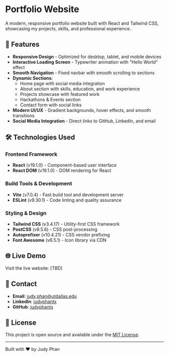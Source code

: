 # Portfolio Website

A modern, responsive portfolio website built with React and Tailwind CSS, showcasing my projects, skills, and professional experience.

## 🌟 Features

- **Responsive Design** - Optimized for desktop, tablet, and mobile devices
- **Interactive Loading Screen** - Typewriter animation with "Hello World" effect
- **Smooth Navigation** - Fixed navbar with smooth scrolling to sections
- **Dynamic Sections**:
  - Home page with social media integration
  - About section with skills, education, and work experience
  - Projects showcase with featured work
  - Hackathons & Events section
  - Contact form with social links
- **Modern UI/UX** - Gradient backgrounds, hover effects, and smooth transitions
- **Social Media Integration** - Direct links to GitHub, LinkedIn, and email

## 🛠️ Technologies Used

### Frontend Framework

- **React** (v19.1.0) - Component-based user interface
- **React DOM** (v19.1.0) - DOM rendering for React

### Build Tools & Development

- **Vite** (v7.0.4) - Fast build tool and development server
- **ESLint** (v9.30.1) - Code linting and quality assurance

### Styling & Design

- **Tailwind CSS** (v3.4.17) - Utility-first CSS framework
- **PostCSS** (v8.5.6) - CSS post-processing
- **Autoprefixer** (v10.4.21) - CSS vendor prefixing
- **Font Awesome** (v6.5.1) - Icon library via CDN

## 🌐 Live Demo

Visit the live website: [TBD]

## 📧 Contact

- **Email**: judy.phan@utdallas.edu
- **LinkedIn**: [judyphantx](https://www.linkedin.com/in/judyphantx/)
- **GitHub**: [judyphantx](https://github.com/judyphantx)

## 📄 License

This project is open source and available under the [MIT License](LICENSE).

---

Built with ❤️ by Judy Phan
